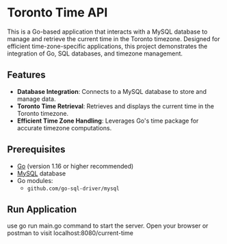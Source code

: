 # Toronto Time API

This is a Go-based application that interacts with a MySQL database to manage and retrieve the current time in the Toronto timezone. Designed for efficient time-zone-specific applications, this project demonstrates the integration of Go, SQL databases, and timezone management.

## Features

- **Database Integration**: Connects to a MySQL database to store and manage data.
- **Toronto Time Retrieval**: Retrieves and displays the current time in the Toronto timezone.
- **Efficient Time Zone Handling**: Leverages Go's time package for accurate timezone computations.

## Prerequisites

- [Go](https://golang.org/dl/) (version 1.16 or higher recommended)
- [MySQL](https://www.mysql.com/) database
- Go modules:
  - `github.com/go-sql-driver/mysql`
    
## Run Application
use go run main.go command to start the server.
Open your browser or postman to visit localhost:8080/current-time

